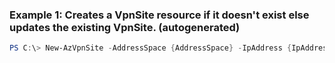 ### Example 1: Creates a VpnSite resource if it doesn't exist else updates the existing VpnSite. (autogenerated)
```powershell
PS C:\> New-AzVpnSite -AddressSpace {AddressSpace} -IpAddress {IpAddress} -Location westus -Name testVpnSite -ResourceGroupName MyResourceGroup -VirtualWanName {VirtualWanName} -VirtualWanResourceGroupName {VirtualWanResourceGroupName}
```



